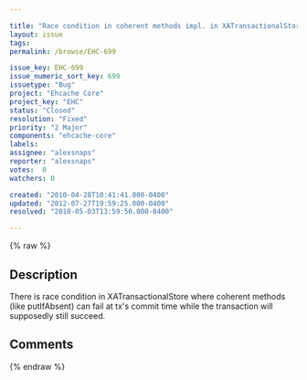```yaml
---

title: "Race condition in coherent methods impl. in XATransactionalStore"
layout: issue
tags: 
permalink: /browse/EHC-699

issue_key: EHC-699
issue_numeric_sort_key: 699
issuetype: "Bug"
project: "Ehcache Core"
project_key: "EHC"
status: "Closed"
resolution: "Fixed"
priority: "2 Major"
components: "ehcache-core"
labels: 
assignee: "alexsnaps"
reporter: "alexsnaps"
votes:  0
watchers: 0

created: "2010-04-28T10:41:41.000-0400"
updated: "2012-07-27T19:59:25.000-0400"
resolved: "2010-05-03T13:59:50.000-0400"

---
```




{% raw %}



## Description

<div markdown="1" class="description">

There is race condition in XATransactionalStore where coherent methods (like putIfAbsent) can fail at tx's commit time while the transaction will supposedly still succeed.

</div>

## Comments



{% endraw %}
